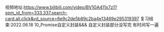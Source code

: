 视频地址:https://www.bilibili.com/video/BV1GA411x7z1?spm_id_from=333.337.search-card.all.click&vd_source=6e9c2de5b89c2ba4e13469e295319397
复习结束:2022.06.18
10_Promise自定义封装&&&
自定义封装部分没写完 有时间写一遍